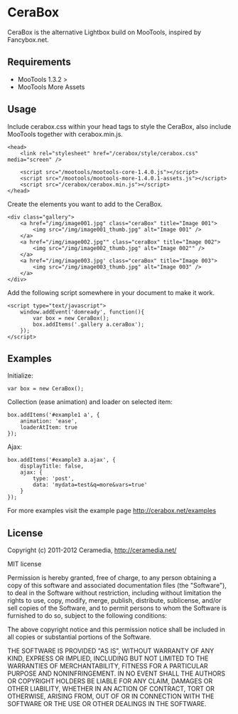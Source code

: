 CeraBox
==========

CeraBox is the alternative Lightbox build on MooTools, inspired by Fancybox.net.

Requirements
------

* MooTools 1.3.2 >
* MooTools More Assets

Usage
-----
Include cerabox.css within your head tags to style the CeraBox, also include MooTools together with cerabox.min.js.

	<head>
        <link rel="stylesheet" href="/cerabox/style/cerabox.css" media="screen" />

        <script src="/mootools/mootools-core-1.4.0.js"></script>
		<script src="/mootools/mootools-more-1.4.0.1-assets.js"></script>
		<script src="/cerabox/cerabox.min.js"></script>
	</head>


Create the elements you want to add to the CeraBox.

    <div class="gallery">
		<a href="/img/image001.jpg" class="ceraBox" title="Image 001">
			<img src="/img/image001_thumb.jpg" alt="Image 001" />
		</a>
		<a href="/img/image002.jpg"" class="ceraBox" title="Image 002">
			<img src="/img/image002_thumb.jpg" alt="Image 002"" />
		</a>
		<a href="/img/image003.jpg' class="ceraBox" title="Image 003">
			<img src="/img/image003_thumb.jpg" alt="Image 003" />
		</a>
	</div>


Add the following script somewhere in your document to make it work.

    <script type="text/javascript">
		window.addEvent('domready', function(){
			var box = new CeraBox();
			box.addItems('.gallery a.ceraBox');
		});
	</script>


Examples
--------
Initialize:

	var box = new CeraBox();


Collection (ease animation) and loader on selected item:

	box.addItems('#example1 a', {
		animation: 'ease',
		loaderAtItem: true
	});


Ajax:

	box.addItems('#example3 a.ajax', {
		displayTitle: false,
		ajax: {
			type: 'post',
			data: 'mydata=test&q=more&vars=true'
		}
	});


For more examples visit the example page http://cerabox.net/examples

License
-------

Copyright (c) 2011-2012 Ceramedia, <http://ceramedia.net/>

MIT license

Permission is hereby granted, free of charge, to any person obtaining a copy
of this software and associated documentation files (the "Software"), to deal
in the Software without restriction, including without limitation the rights
to use, copy, modify, merge, publish, distribute, sublicense, and/or sell
copies of the Software, and to permit persons to whom the Software is
furnished to do so, subject to the following conditions:

The above copyright notice and this permission notice shall be included in
all copies or substantial portions of the Software.

THE SOFTWARE IS PROVIDED "AS IS", WITHOUT WARRANTY OF ANY KIND, EXPRESS OR
IMPLIED, INCLUDING BUT NOT LIMITED TO THE WARRANTIES OF MERCHANTABILITY,
FITNESS FOR A PARTICULAR PURPOSE AND NONINFRINGEMENT. IN NO EVENT SHALL THE
AUTHORS OR COPYRIGHT HOLDERS BE LIABLE FOR ANY CLAIM, DAMAGES OR OTHER
LIABILITY, WHETHER IN AN ACTION OF CONTRACT, TORT OR OTHERWISE, ARISING FROM,
OUT OF OR IN CONNECTION WITH THE SOFTWARE OR THE USE OR OTHER DEALINGS IN
THE SOFTWARE.
